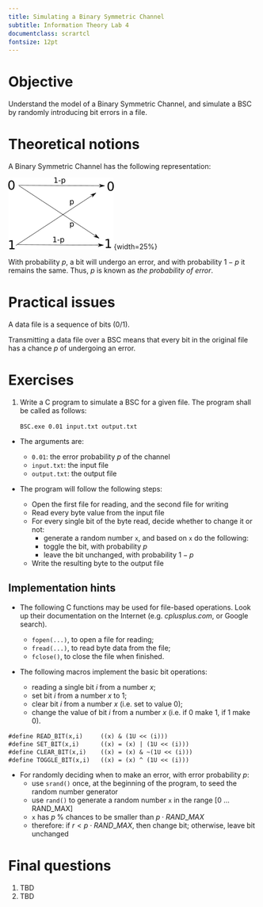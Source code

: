 ```yaml
---
title: Simulating a Binary Symmetric Channel
subtitle: Information Theory Lab 4
documentclass: scrartcl
fontsize: 12pt
---
```


# Objective

Understand the model of a Binary Symmetric Channel, and simulate a BSC
by randomly introducing bit errors in a file.

# Theoretical notions

A Binary Symmetric Channel has the following representation:

![Binary symmetric channel (BSC) ](img/BSC.png){width=25%}

With probability $p$, a bit will undergo an error, and with probability 
$1-p$ it remains the same. Thus, $p$ is known as *the probability of error*.

# Practical issues

A data file is a sequence of bits (0/1).

Transmitting a data file over a BSC means that every bit in the original
file has a chance $p$ of undergoing an error.

# Exercises

1. Write a C program to simulate a BSC for a given file.
The program shall be called as follows: 

	`BSC.exe 0.01 input.txt output.txt`
	
  * The arguments are:
    * `0.01`: the error probability $p$ of the channel
	* `input.txt`: the input file
	* `output.txt`: the output file
	
  * The program will follow the following steps:
    * Open the first file for reading, and the second file for writing
	* Read every byte value from the input file
	* For every single bit of the byte read, decide whether to change it or not:
	    * generate a random number `x`, and based on `x` do the following:
	    * toggle the bit, with probability $p$
	    * leave the bit unchanged, with probability $1-p$
    * Write the resulting byte to the output file
    
## Implementation hints

* The following C functions may be used for file-based operations. 
Look up their documentation on the Internet (e.g. *cplusplus.com*, or Google search).
    * `fopen(...)`, to open a file for reading;
    * `fread(...)`, to read byte data from the file;
    * `fclose()`, to close the file when finished.

* The following macros implement the basic bit operations:
    * reading a single bit *i* from a number *x*;
    * set bit *i* from a number *x* to 1;
    * clear bit *i* from a number *x* (i.e. set to value 0);
    * change the value of bit *i* from a number *x* (i.e. if 0 make 1, if 1 make 0).
    
```
#define READ_BIT(x,i)     ((x) & (1U << (i)))
#define SET_BIT(x,i)      ((x) = (x) | (1U << (i)))
#define CLEAR_BIT(x,i)    ((x) = (x) & ~(1U << (i)))
#define TOGGLE_BIT(x,i)   ((x) = (x) ^ (1U << (i)))
```

* For randomly deciding when to make an error, with error probability $p$:
    * use `srand()` once, at the beginning of the program, to seed the random number generator
    * use `rand()` to generate a random number `x` in the range [0 ... RAND_MAX]
    * `x` has $p\;$% chances to be smaller than $p \cdot RAND\_MAX$
    * therefore: if $r < p \cdot RAND\_MAX$, then change bit; otherwise, leave bit unchanged
    

# Final questions

1. TBD
2. TBD

